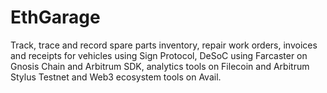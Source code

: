 # EthGarage
Track, trace and record spare parts inventory, repair work orders, invoices and receipts for vehicles using Sign Protocol, DeSoC using Farcaster on Gnosis Chain and Arbitrum SDK, analytics tools on Filecoin and Arbitrum Stylus Testnet and Web3 ecosystem tools on Avail.
